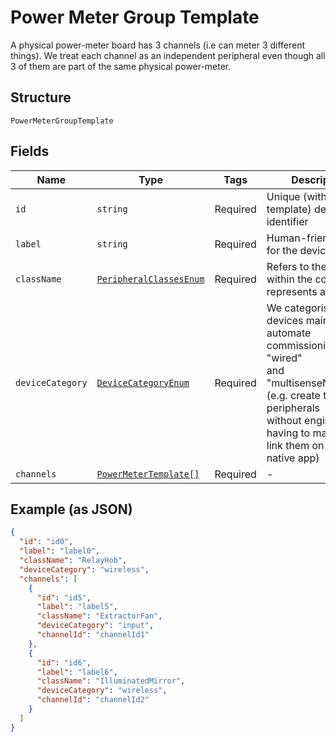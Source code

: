 
# Power Meter Group Template

A physical power-meter board has 3 channels (i.e can meter 3 different things).
We treat each channel as an independent peripheral even though all 3 of them
are part of the same physical power-meter.

## Structure

`PowerMeterGroupTemplate`

## Fields

| Name | Type | Tags | Description |
|  --- | --- | --- | --- |
| `id` | `string` | Required | Unique (within template) device identifier |
| `label` | `string` | Required | Human-friendly label for the device |
| `className` | [`PeripheralClassesEnum`](/doc/models/peripheral-classes-enum.md) | Required | Refers to the class within the code that represents a device |
| `deviceCategory` | [`DeviceCategoryEnum`](/doc/models/device-category-enum.md) | Required | We categorise devices mainly to automate commissioning of "wired"<br>and "multisenseNetwork"s (e.g. create those peripherals<br>without engineers having to manually link them on the native app) |
| `channels` | [`PowerMeterTemplate[]`](/doc/models/power-meter-template.md) | Required | - |

## Example (as JSON)

```json
{
  "id": "id0",
  "label": "label0",
  "className": "RelayHob",
  "deviceCategory": "wireless",
  "channels": [
    {
      "id": "id5",
      "label": "label5",
      "className": "ExtractorFan",
      "deviceCategory": "input",
      "channelId": "channelId1"
    },
    {
      "id": "id6",
      "label": "label6",
      "className": "IlluminatedMirror",
      "deviceCategory": "wireless",
      "channelId": "channelId2"
    }
  ]
}
```

